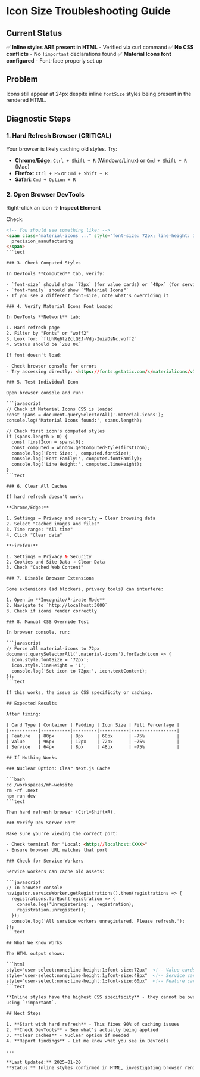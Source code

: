 # Icon Size Troubleshooting Guide

## Current Status

✅ **Inline styles ARE present in HTML** - Verified via curl command
✅ **No CSS conflicts** - No `!important` declarations found
✅ **Material Icons font configured** - Font-face properly set up

## Problem

Icons still appear at 24px despite inline `fontSize` styles being present in the rendered HTML.

## Diagnostic Steps

### 1. Hard Refresh Browser (CRITICAL)

Your browser is likely caching old styles. Try:

- **Chrome/Edge**: `Ctrl + Shift + R` (Windows/Linux) or `Cmd + Shift + R` (Mac)
- **Firefox**: `Ctrl + F5` or `Cmd + Shift + R`
- **Safari**: `Cmd + Option + R`

### 2. Open Browser DevTools

Right-click an icon → **Inspect Element**

Check:

```html
<!-- You should see something like: -->
<span class="material-icons ..." style="font-size: 72px; line-height: 1; ...">
  precision_manufacturing
</span>
```text

### 3. Check Computed Styles

In DevTools **Computed** tab, verify:

- `font-size` should show `72px` (for value cards) or `48px` (for service cards)
- `font-family` should show `"Material Icons"`
- If you see a different font-size, note what's overriding it

### 4. Verify Material Icons Font Loaded

In DevTools **Network** tab:

1. Hard refresh page
2. Filter by "Fonts" or "woff2"
3. Look for: `flUhRq6tzZclQEJ-Vdg-IuiaDsNc.woff2`
4. Status should be `200 OK`

If font doesn't load:

- Check browser console for errors
- Try accessing directly: <https://fonts.gstatic.com/s/materialicons/v140/flUhRq6tzZclQEJ-Vdg-IuiaDsNc.woff2>

### 5. Test Individual Icon

Open browser console and run:

```javascript
// Check if Material Icons CSS is loaded
const spans = document.querySelectorAll('.material-icons');
console.log('Material Icons found:', spans.length);

// Check first icon's computed styles
if (spans.length > 0) {
  const firstIcon = spans[0];
  const computed = window.getComputedStyle(firstIcon);
  console.log('Font Size:', computed.fontSize);
  console.log('Font Family:', computed.fontFamily);
  console.log('Line Height:', computed.lineHeight);
}
```text

### 6. Clear All Caches

If hard refresh doesn't work:

**Chrome/Edge:**

1. Settings → Privacy and security → Clear browsing data
2. Select "Cached images and files"
3. Time range: "All time"
4. Click "Clear data"

**Firefox:**

1. Settings → Privacy & Security
2. Cookies and Site Data → Clear Data
3. Check "Cached Web Content"

### 7. Disable Browser Extensions

Some extensions (ad blockers, privacy tools) can interfere:

1. Open in **Incognito/Private Mode**
2. Navigate to `http://localhost:3000`
3. Check if icons render correctly

### 8. Manual CSS Override Test

In browser console, run:

```javascript
// Force all material-icons to 72px
document.querySelectorAll('.material-icons').forEach(icon => {
  icon.style.fontSize = '72px';
  icon.style.lineHeight = '1';
  console.log('Set icon to 72px:', icon.textContent);
});
```text

If this works, the issue is CSS specificity or caching.

## Expected Results

After fixing:

| Card Type | Container | Padding | Icon Size | Fill Percentage |
|-----------|-----------|---------|-----------|-----------------|
| Feature   | 80px      | 8px     | 60px      | ~75%            |
| Value     | 96px      | 12px    | 72px      | ~75%            |
| Service   | 64px      | 8px     | 48px      | ~75%            |

## If Nothing Works

### Nuclear Option: Clear Next.js Cache

```bash
cd /workspaces/mh-website
rm -rf .next
npm run dev
```text

Then hard refresh browser (Ctrl+Shift+R).

### Verify Dev Server Port

Make sure you're viewing the correct port:

- Check terminal for "Local: <http://localhost:XXXX>"
- Ensure browser URL matches that port

### Check for Service Workers

Service workers can cache old assets:

```javascript
// In browser console
navigator.serviceWorker.getRegistrations().then(registrations => {
  registrations.forEach(registration => {
    console.log('Unregistering:', registration);
    registration.unregister();
  });
  console.log('All service workers unregistered. Please refresh.');
});
```text

## What We Know Works

The HTML output shows:

```html
style="user-select:none;line-height:1;font-size:72px"  <!-- Value cards -->
style="user-select:none;line-height:1;font-size:48px"  <!-- Service cards -->
style="user-select:none;line-height:1;font-size:60px"  <!-- Feature cards -->
```text

**Inline styles have the highest CSS specificity** - they cannot be overridden by classes unless
using `!important`.

## Next Steps

1. **Start with hard refresh** - This fixes 90% of caching issues
2. **Check DevTools** - See what's actually being applied
3. **Clear caches** - Nuclear option if needed
4. **Report findings** - Let me know what you see in DevTools

---

**Last Updated:** 2025-01-20
**Status:** Inline styles confirmed in HTML, investigating browser rendering
